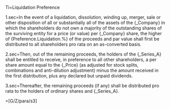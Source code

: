 Ti=Liquidation Preference

1.sec=In the event of a liquidation, dissolution, winding up, merger, sale or other disposition of all or substantially all of the assets of the {_Company} in which the shareholders do not own a majority of the outstanding shares of the surviving entity for a price (or value) per {_Company} share, the higher of {Preference.Liquidation.%} of the proceeds and par value shall first be distributed to all shareholders pro rata on an as-converted basis.

2.sec=Then, out of the remaining proceeds, the holders of the {_Series_A} shall be entitled to receive, in preference to all other shareholders, a per share amount equal to the {_Price} (as adjusted for stock splits, combinations and anti-dilution adjustment) minus the amount received in the first distribution, plus any declared but unpaid dividends.

3.sec=Thereafter, the remaining proceeds (if any) shall be distributed pro rata to the holders of ordinary shares and {_Series_A}.

=[G/Z/para/s3]